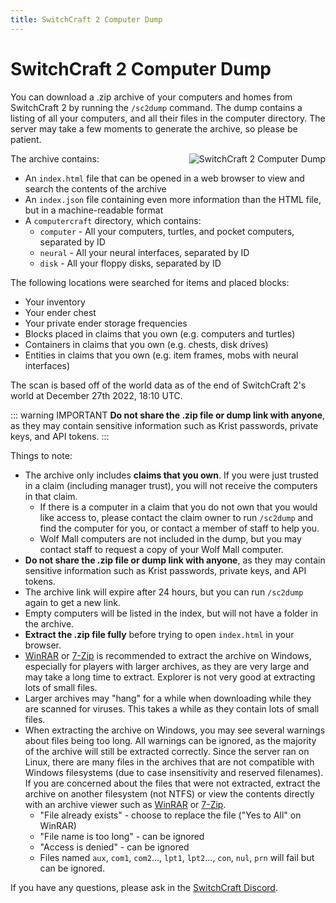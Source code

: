 ```yaml
---
title: SwitchCraft 2 Computer Dump
---
```


# SwitchCraft 2 Computer Dump

You can download a .zip archive of your computers and homes from SwitchCraft 2 by running the `/sc2dump` command. The 
dump contains a listing of all your computers, and all their files in the computer directory. The server may take a few 
moments to generate the archive, so please be patient.

<div class="spread-lists">

<a href="/img/sc2-dump-index.png" target="_blank">
  <img src="/img/sc2-dump-index.png" alt="SwitchCraft 2 Computer Dump" 
    style="max-width: 280px; float: right; margin-left: 16px" />
</a>

The archive contains:
- An `index.html` file that can be opened in a web browser to view and search the contents of the archive
- An `index.json` file containing even more information than the HTML file, but in a machine-readable format
- A `computercraft` directory, which contains:
  - `computer` - All your computers, turtles, and pocket computers, separated by ID
  - `neural` - All your neural interfaces, separated by ID
  - `disk` - All your floppy disks, separated by ID

The following locations were searched for items and placed blocks:
- Your inventory
- Your ender chest
- Your private ender storage frequencies
- Blocks placed in claims that you own (e.g. computers and turtles)
- Containers in claims that you own (e.g. chests, disk drives)
- Entities in claims that you own (e.g. item frames, mobs with neural interfaces)

The scan is based off of the world data as of the end of SwitchCraft 2's world at December 27th 2022, 18:10 UTC.

::: warning IMPORTANT
**Do not share the .zip file or dump link with anyone**, as they may contain sensitive information such as Krist 
passwords, private keys, and API tokens.
:::

Things to note:
- The archive only includes **claims that you own**. If you were just trusted in a claim (including manager trust), you
  will not receive the computers in that claim.
  - If there is a computer in a claim that you do not own that you would like access to, please contact the claim owner
    to run `/sc2dump` and find the computer for you, or contact a member of staff to help you.
  - Wolf Mall computers are not included in the dump, but you may contact staff to request a copy of your Wolf Mall
    computer.
- <b class="red-text">Do not share the .zip file or dump link with anyone</b>, as they may contain sensitive information 
  such as Krist passwords, private keys, and API tokens. 
- The archive link will expire after 24 hours, but you can run `/sc2dump` again to get a new link.
- Empty computers will be listed in the index, but will not have a folder in the archive.
- **Extract the .zip file fully** before trying to open `index.html` in your browser.
- [WinRAR](https://www.rarlab.com/download.htm) or [7-Zip](https://www.7-zip.org) is recommended to extract the archive 
  on Windows, especially for players with larger archives, as they are very large and may take a long time to extract. 
  Explorer is not very good at extracting lots of small files.
- Larger archives may "hang" for a while when downloading while they are scanned for viruses. This takes a while as they
  contain lots of small files.
- When extracting the archive on Windows, you may see several warnings about files being too long. All warnings can be
  ignored, as the majority of the archive will still be extracted correctly. Since the server ran on Linux, there are
  many files in the archives that are not compatible with Windows filesystems (due to case insensitivity and reserved
  filenames). If you are concerned about the files that were not extracted, extract the archive on another filesystem
  (not NTFS) or view the contents directly with an archive viewer such as [WinRAR](https://www.rarlab.com/download.htm) 
  or [7-Zip](https://www.7-zip.org).
  - "File already exists" - choose to replace the file ("Yes to All" on WinRAR)
  - "File name is too long" - can be ignored
  - "Access is denied" - can be ignored
  - Files named `aux`, `com1`, `com2`..., `lpt1`, `lpt2`..., `con`, `nul`, `prn` will fail but can be ignored.

If you have any questions, please ask in the [SwitchCraft Discord](https://discord.sc3.io).

</div>
